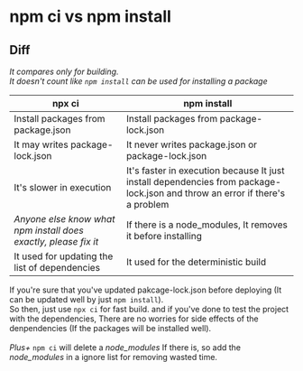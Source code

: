 # npm ci vs npm install

## Diff

_It compares only for building._<br/>
_It doesn't count like `npm install` can be used for installing a package_

| npx ci                                                 | npm install                                                                                                                  |
| ------------------------------------------------------ | ---------------------------------------------------------------------------------------------------------------------------- |
| Install packages from package.json                     | Install packages from package-lock.json                                                                                      |
| It may writes package-lock.json                        | It never writes package.json or package-lock.json                                                                            |
| It's slower in execution                               | It's faster in execution because It just install dependencies from package-lock.json and throw an error if there's a problem |
| *Anyone else know what npm install does exactly, please fix it* | If there is a node_modules, It removes it before installing                                                                  |
| It used for updating the list of dependencies          | It used for the deterministic build                                                                                          |

If you're sure that you've updated pakcage-lock.json before deploying (It can be updated well by just `npm install`).<br />
So then, just use `npx ci` for fast build. and if you've done to test the project with the dependencies, There are no worries for side effects of the denpendencies (If the packages will be installed well).<br /><br />
_Plus+_ `npm ci` will delete a _node_modules_ If there is, so add the _node_modules_ in a ignore list for removing wasted time.

